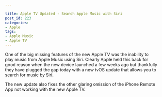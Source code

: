 ```yaml
---

title: Apple TV Updated - Search Apple Music with Siri
post_id: 223
categories: 
- Apple
tags:
- Apple Music
- Apple TV
---
```


One of the big missing features of the new Apple TV was the inability to play music from Apple Music using Siri. Clearly Apple held this back for good reason when the new device launched a few weeks ago but thankfully they have plugged the gap today with a new tvOS update that allows you to search for music by Siri.

The new update also fixes the other glaring omission of the iPhone Remote App not working with the new Apple TV.
